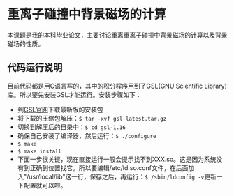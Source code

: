 # 重离子碰撞中背景磁场的计算
本课题是我的本科毕业论文，主要讨论重离重离子碰撞中背景磁场的计算以及背景磁场的性质。

## 代码运行说明
目前代码都是用C语言写的，其中的积分程序用到了GSL(GNU Scientific Library)库。所以要先安装GSL才能运行。安装步骤如下：
- 到[GSL官网](http://www.gnu.org/software/gsl/)下载最新版的安装包
- 将下载的压缩包解压：`$ tar -xvf gsl-latest.tar.gz`
- 切换到解压后的目录中：`$ cd gsl-1.16`
- 确保自己安装了编译器，然后运行：`$ ./configure`
- `$ make`
- `$ make install`
- 下面一步很关键，现在直接运行一般会提示找不到XXX.so。这是因为系统没有到正确到位置找它。所以要编辑/etc/ld.so.conf文件，在后面加入"/usr/local/lib"这一行，保存之后，再运行：`$ /sbin/ldconfig -v`更新一下配置就可以啦。